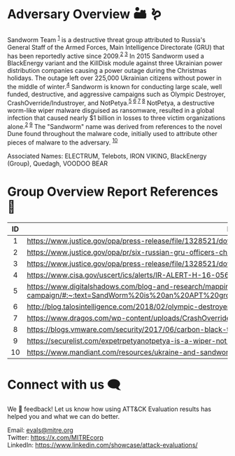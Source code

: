 # Adversary Overview 🏜️ 🪱

Sandworm Team <sup>[1]</sup> is a destructive threat group attributed to Russia's General Staff of the Armed Forces, Main Intelligence Directorate (GRU) that has been reportedly active since 2009.<sup>[2] [3]</sup>
In 2015 Sandworm used a BlackEnergy variant and the KillDisk module against three Ukrainian power distribution companies causing a power outage during the Christmas holidays. The outage left over 225,000 Ukrainian citizens without power in the middle of winter.<sup>[4]</sup> Sandworm is known for conducting large scale, well funded, destructive, and aggressive campaigns such as Olympic Destroyer, CrashOverride/Industroyer, and NotPetya.<sup>[5] [6] [7] [8]</sup> NotPetya, a destructive worm-like wiper malware disguised as ransomware, resulted in a global infection that caused nearly $1 billion in losses to three victim organizations alone.<sup>[2] [9]</sup> The "Sandworm" name was derived from references to the novel Dune found throughout the malware code, initially used to attribute other pieces of malware to the adversary. <sup>[10]</sup>

Associated Names: ELECTRUM, Telebots, IRON VIKING, BlackEnergy (Group), Quedagh, VOODOO BEAR

[1]:https://attack.mitre.org/groups/G0034/
[2]:https://www.justice.gov/opa/pr/six-russian-gru-officers-charged-connection-worldwide-deployment-destructive-malware-and
[3]:https://www.justice.gov/opa/press-release/file/1328521/download
[4]:https://www.cisa.gov/uscert/ics/alerts/IR-ALERT-H-16-056-01
[5]:https://www.digitalshadows.com/blog-and-research/mapping-mitre-attck-to-sandworm-apts-global-campaign/#:~:text=SandWorm%20is%20an%20APT%20group,aggressive%20and%20sometimes%20destructive%20cyberattacks.
[6]:http://blog.talosintelligence.com/2018/02/olympic-destroyer.html
[7]:https://www.dragos.com/wp-content/uploads/CrashOverride-01.pdf
[8]:https://blogs.vmware.com/security/2017/06/carbon-black-threat-research-technical-analysis-petya-notpetya-ransomware.html
[9]:https://securelist.com/expetrpetyanotpetya-is-a-wiper-not-ransomware/78902/
[10]:https://www.mandiant.com/resources/ukraine-and-sandworm-team

# Group Overview Report References 🔗

| ID | Report Links |
| :-----------: | ----------- |
| 1 | <https://www.justice.gov/opa/press-release/file/1328521/download>|
| 2 | <https://www.justice.gov/opa/pr/six-russian-gru-officers-charged-connection-worldwide-deployment-destructive-malware-and>|
| 3 |<https://www.justice.gov/opa/press-release/file/1328521/download> |
| 4 |<https://www.cisa.gov/uscert/ics/alerts/IR-ALERT-H-16-056-01>|
| 5 |<https://www.digitalshadows.com/blog-and-research/mapping-mitre-attck-to-sandworm-apts-global-campaign/#:~:text=SandWorm%20is%20an%20APT%20group,aggressive%20and%20sometimes%20destructive%20cyberattacks>.|
| 6 |<http://blog.talosintelligence.com/2018/02/olympic-destroyer.html> |
| 7 |<https://www.dragos.com/wp-content/uploads/CrashOverride-01.pdf>|
| 8 |<https://blogs.vmware.com/security/2017/06/carbon-black-threat-research-technical-analysis-petya-notpetya-ransomware.html> |
| 9 |<https://securelist.com/expetrpetyanotpetya-is-a-wiper-not-ransomware/78902/>|
| 10 |<https://www.mandiant.com/resources/ukraine-and-sandworm-team>|

# Connect with us 🗨️

We 💖 feedback! Let us know how using ATT&CK Evaluation results has helped you and what we can do better.

Email: <evals@mitre.org><br>
Twitter: <https://x.com/MITREcorp><br>
LinkedIn: <https://www.linkedin.com/showcase/attack-evaluations/><br>

